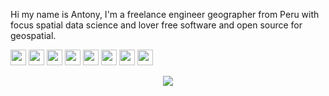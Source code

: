 Hi my name is Antony, I'm a freelance engineer geographer  from Peru with focus spatial data science and lover free software and open source for geospatial.

<p><a href="https://www.twitter.com/AntonyBarja1"><img src="https://img.shields.io/badge/twitter-%231DA1F2.svg?&style=for-the-badge&logo=twitter&logoColor=white" height=25></a> <a href="https://www.linkedin.com/in/antonybarja/"><img src="https://img.shields.io/badge/linkedin-%230077B5.svg?&style=for-the-badge&logo=linkedin&logoColor=white" height=25></a> <a href="https://www.instagram.com/abarja8/"><img src="https://img.shields.io/badge/instagram-%23E4405F.svg?&style=for-the-badge&logo=instagram&logoColor=white" height=25></a> <a href="https://www.youtube.com/channel/UCuWvYTTYCZBmbDoEbsY2MSw"><img src="https://img.shields.io/badge/youtube-%23FF0000.svg?&style=for-the-badge&logo=youtube&logoColor=white" height=25></a> <a href="https://barja8.github.io/Resume/"><img src="https://img.shields.io/badge/My-CV-%23F7DF1E.svg?&style=for-the-badge&logo=my-cv&logoColor=white" height=25></a> <a href="https://open.spotify.com/playlist/2TsCtfKNRrUEIwmDPjEQeZ?si=QO4zSBzJRLu56MlnS1oyEQ"><img src="https://img.shields.io/badge/spotify-%231ED760.svg?&style=for-the-badge&logo=spotify&logoColor=white" height=25></a> <a href="https://barja8.github.io/"><img src="https://img.shields.io/badge/WebSite-%2312100E.svg?&style=for-the-badge&logo=github&logoColor=white" height=25></a> <a href="https://github.com/qgisper"><img src="https://img.shields.io/badge/QGISPeru-%23FF0000.svg?&style=for-the-badge&logo=qgis&logoColor=white" height=25></a></p>

<p align="center">
  <img src='https://user-images.githubusercontent.com/23284899/89610216-960a0600-d83f-11ea-8ba8-79d5053391a1.gif' />
</p>

<!---/>
### Skills
<h1>GitHub Stats</h1>
<p><img src="https://github-readme-stats.vercel.app/api?username=barja8&amp;show_icons=true" alt="GitHub Stats"></p>

![PostgreSQL](https://img.shields.io/badge/-PostgreSQL-black?style=for-the-badg&logo=postgresql&link=https://github.com/barja8/SQL4Geographers)
![QGIS](https://img.shields.io/badge/-QGIS-black?style=for-the-badg&logo=qgis&link=https://github.com/barja8/SQL4Geographers)
![PostGIS](https://img.shields.io/badge/studio-black?style=for-the-badg&logo=rstudio&link=https://github.com/barja8/SQL4Geographers)
![SQLITE](https://img.shields.io/badge/sqlite-black?style=for-the-badg&logo=sqlite&link=https://github.com/barja8/SQL4Geographers)
<>